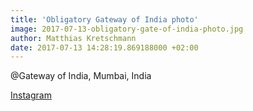 ```yaml
---
title: 'Obligatory Gateway of India photo'
image: 2017-07-13-obligatory-gate-of-india-photo.jpg
author: Matthias Kretschmann
date: 2017-07-13 14:28:19.869188000 +02:00
---
```


@Gateway of India, Mumbai, India

[Instagram](https://www.instagram.com/p/BWmQHTDlGoS/)
